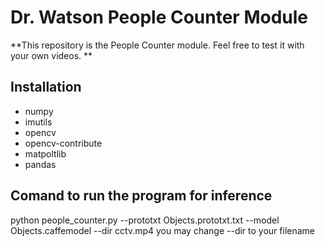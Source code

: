 # Dr. Watson People Counter Module
**This repository is the People Counter module. Feel free to test it with your own videos. **

## Installation
* numpy
* imutils
* opencv
* opencv-contribute
* matpoltlib
* pandas

## Comand to run the program for inference
python people_counter.py --prototxt Objects.prototxt.txt --model Objects.caffemodel --dir cctv.mp4
you may change --dir to your filename 
